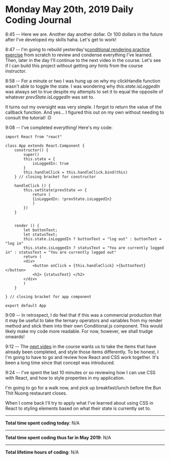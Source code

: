 # Monday May 20th, 2019 Daily Coding Journal

8:45 -- Here we are. Another day another dollar. Or 100 dollars in the future after I've developed my skills haha. Let's get to work!

8:47 -- I'm going to rebuild yesterday's[conditional rendering practice exercise](https://scrimba.com/p/p7P5Hd/c893vh2) from scratch to review and condense everything I've learned. Then, later in the day I'll continue to the next video in the course. Let's see if I can build this project without getting *any* hints from the course instructor.

8:58 -- For a minute or two I was hung up on why my clickHandle function wasn't able to toggle the state. I was wondering why *this.state.isLoggedIn* was always set to true despite my attempts to set it to equal the opposite of whatever *prevState.isLoggedIn* was set to.

It turns out my oversight was very simple. I forgot to return the value of the callback function. And yes... I figured this out on my own without needing to consult the tutorial! :D

9:08 -- I've completed everything! Here's my code:
```
import React from "react"

class App extends React.Component {
    constructor() {
        super()
        this.state = {
            isLoggedIn: true
        }
        this.handleClick = this.handleClick.bind(this)
    } // closing bracket for constructor
    
    handleClick () {
        this.setState(prevState => {
            return (
            {isLoggedIn: !prevState.isLoggedIn}
            )
        })
    }
    
    
    render () {
        let buttonText;
        let statusText;
        this.state.isLoggedIn ? buttonText = "log out" : buttonText = "log in"
        this.state.isLoggedIn ? statusText = "You are currently logged in" : statusText = "You are currently logged out"
        return (
        <div>
            <button onClick = {this.handleClick} >{buttonText} </button>
            <h2> {statusText} </h2>
        </div>
        )
    }
    
} // closing bracket for app component

export default App
```
9:09 -- In retrospect, I do feel that if this was a commercial production that it may be useful to take the ternary operators and variables from my render method and stick them into their own Conditional.js component. This would likely make my code more readable. For now, however, we shall trudge onwards!

9:12 -- The [next video](https://scrimba.com/p/p7P5Hd/cKe27SD) in the course wants us to take the items that have already been completed, and style those items differently. To be honest, I I'm going to have to go and review how React and CSS work together. It's been a long time since that concept was introduced.

9:24 -- I've spent the last 10 minutes or so reviewing how I can use CSS with React, and how to style properties in my application.

I'm going to go for a walk now, and pick up breakfast/lunch before the Bun Thit Nuong restaurant closes. 

When I come back I'll try to apply what I've learned about using CSS in React to styling elements based on what their state is currently set to.
___
**Total time spent coding today**: N/A
___
**Total time spent coding thus far in May 2019**: N/A
___
**Total lifetime hours of coding**: N/A